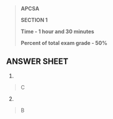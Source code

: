 > **APCSA**
>
> **SECTION 1**
>
> **Time - 1 hour and 30 minutes**
> 
> **Percent of total exam grade - 50%**


## ANSWER SHEET

1. 
> C

2. 
> B